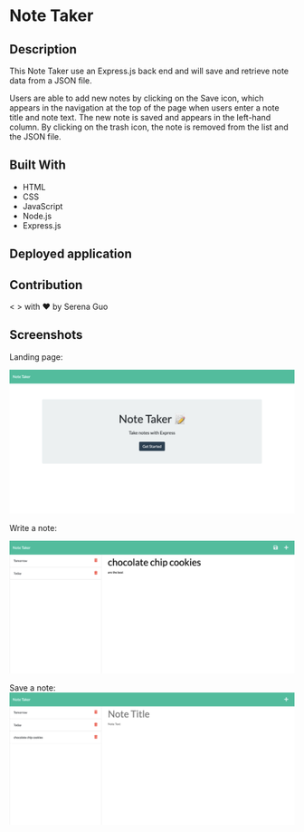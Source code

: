 # Note Taker

## Description
This Note Taker use an Express.js back end and will save and retrieve note data from a JSON file.

Users are able to add new notes by clicking on the Save icon, which appears in the navigation at the top of the page when users enter a note title and note text. The new note is saved and appears in the left-hand column. By clicking on the trash icon, the note is removed from the list and the JSON file.

## Built With
* HTML
* CSS
* JavaScript
* Node.js
* Express.js

## Deployed application


## Contribution
< > with ❤️  by Serena Guo

## Screenshots
Landing page:

![the screenshot of the site](snapshots/screenshot.png)

Write a note:

![the screenshot of the command-line](snapshots/screenshot2.png)

Save a note:
![the screenshot of the command-line](snapshots/screenshot3.png)

